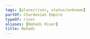 ```yaml
---
tags: [place/river, status/unknown]
partOf: Chardonian Empire
typeOf: river
aliases: [Nahadi River]
title: Nahadi
---
```



